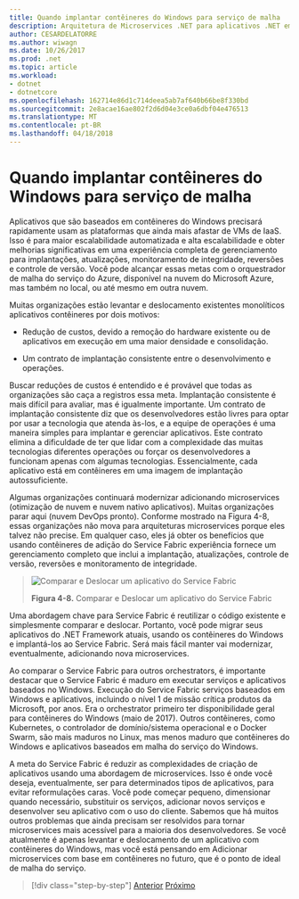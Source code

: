 ```yaml
---
title: Quando implantar contêineres do Windows para serviço de malha
description: Arquitetura de Microservices .NET para aplicativos .NET em contêineres | Quando implantar contêineres do Windows para serviço de malha
author: CESARDELATORRE
ms.author: wiwagn
ms.date: 10/26/2017
ms.prod: .net
ms.topic: article
ms.workload:
- dotnet
- dotnetcore
ms.openlocfilehash: 162714e86d1c714deea5ab7af640b66be8f330bd
ms.sourcegitcommit: 2e8acae16ae802f2d6d04e3ce0a6dbf04e476513
ms.translationtype: MT
ms.contentlocale: pt-BR
ms.lasthandoff: 04/18/2018
---
```

# <a name="when-to-deploy-windows-containers-to-service-fabric"></a>Quando implantar contêineres do Windows para serviço de malha

Aplicativos que são baseados em contêineres do Windows precisará rapidamente usam as plataformas que ainda mais afastar de VMs de IaaS. Isso é para maior escalabilidade automatizada e alta escalabilidade e obter melhorias significativas em uma experiência completa de gerenciamento para implantações, atualizações, monitoramento de integridade, reversões e controle de versão. Você pode alcançar essas metas com o orquestrador de malha do serviço do Azure, disponível na nuvem do Microsoft Azure, mas também no local, ou até mesmo em outra nuvem.

Muitas organizações estão levantar e deslocamento existentes monolíticos aplicativos contêineres por dois motivos:

-   Redução de custos, devido a remoção do hardware existente ou de aplicativos em execução em uma maior densidade e consolidação.

-   Um contrato de implantação consistente entre o desenvolvimento e operações.

Buscar reduções de custos é entendido e é provável que todas as organizações são caça a registros essa meta. Implantação consistente é mais difícil para avaliar, mas é igualmente importante. Um contrato de implantação consistente diz que os desenvolvedores estão livres para optar por usar a tecnologia que atenda às-los, e a equipe de operações é uma maneira simples para implantar e gerenciar aplicativos. Este contrato elimina a dificuldade de ter que lidar com a complexidade das muitas tecnologias diferentes operações ou forçar os desenvolvedores a funcionam apenas com algumas tecnologias. Essencialmente, cada aplicativo está em contêineres em uma imagem de implantação autossuficiente.

Algumas organizações continuará modernizar adicionando microservices (otimização de nuvem e nuvem nativo aplicativos). Muitas organizações parar aqui (nuvem DevOps pronto). Conforme mostrado na Figura 4-8, essas organizações não mova para arquiteturas microservices porque eles talvez não precise. Em qualquer caso, eles já obter os benefícios que usando contêineres de adição do Service Fabric experiência fornece um gerenciamento completo que inclui a implantação, atualizações, controle de versão, reversões e monitoramento de integridade.

> ![Comparar e Deslocar um aplicativo do Service Fabric](./media/image8.png)
>
> **Figura 4-8.** Comparar e Deslocar um aplicativo do Service Fabric

Uma abordagem chave para Service Fabric é reutilizar o código existente e simplesmente comparar e deslocar. Portanto, você pode migrar seus aplicativos do .NET Framework atuais, usando os contêineres do Windows e implantá-los ao Service Fabric. Será mais fácil manter vai modernizar, eventualmente, adicionando nova microservices.

Ao comparar o Service Fabric para outros orchestrators, é importante destacar que o Service Fabric é maduro em executar serviços e aplicativos baseados no Windows. Execução do Service Fabric serviços baseados em Windows e aplicativos, incluindo o nível 1 de missão crítica produtos da Microsoft, por anos. Era o orchestrator primeiro ter disponibilidade geral para contêineres do Windows (maio de 2017). Outros contêineres, como Kubernetes, o controlador de domínio/sistema operacional e o Docker Swarm, são mais maduros no Linux, mas menos maduro que contêineres do Windows e aplicativos baseados em malha do serviço do Windows.

A meta do Service Fabric é reduzir as complexidades de criação de aplicativos usando uma abordagem de microservices. Isso é onde você deseja, eventualmente, ser para determinados tipos de aplicativos, para evitar reformulações caras. Você pode começar pequeno, dimensionar quando necessário, substituir os serviços, adicionar novos serviços e desenvolver seu aplicativo com o uso do cliente. Sabemos que há muitos outros problemas que ainda precisam ser resolvidos para tornar microservices mais acessível para a maioria dos desenvolvedores. Se você atualmente é apenas levantar e deslocamento de um aplicativo com contêineres do Windows, mas você está pensando em Adicionar microservices com base em contêineres no futuro, que é o ponto de ideal de malha do serviço.

>[!div class="step-by-step"]
[Anterior](when-to-deploy-windows-containers-to-azure-vms-iaas-cloud.md)
[Próximo](when-to-deploy-windows-containers-to-azure-container-service-kubernetes.md)
